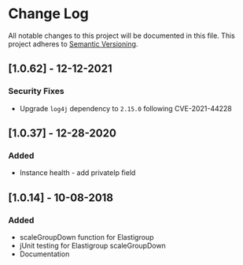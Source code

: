 # Change Log
All notable changes to this project will be documented in this file.
This project adheres to [Semantic Versioning](http://semver.org/).

## [1.0.62] - 12-12-2021
### Security Fixes
- Upgrade `log4j` dependency to `2.15.0` following CVE-2021-44228

## [1.0.37] - 12-28-2020
### Added
- Instance health - add privateIp field


## [1.0.14] - 10-08-2018
### Added
 - scaleGroupDown function for Elastigroup
 - jUnit testing for Elastigroup scaleGroupDown
 - Documentation

